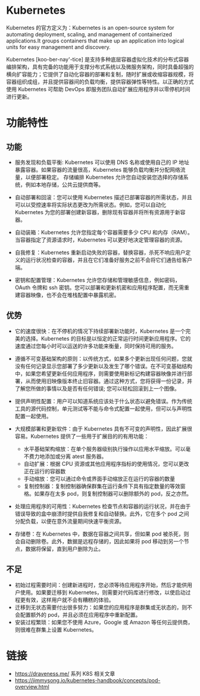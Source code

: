 # Kubernetes

Kubernetes 的官方定义为：Kubernetes is an open-source system for automating deployment, scaling, and management of containerized applications.It groups containers that make up an application into logical units for easy management and discovery.

Kubernetes [koo-ber-nay'-tice] 是支持多种底层容器虚拟化技术的分布式容器编排架构，具有完备的功能用于支撑分布式系统以及微服务架构，同时具备超强的横向扩容能力；它提供了自动化容器的部署和复制，随时扩展或收缩容器规模，将容器组织成组，并且提供容器间的负载均衡，提供容器弹性等特性。以正确的方式使用 Kubernetes 可帮助 DevOps 即服务团队自动扩展应用程序并以零停机时间进行更新。

# 功能特性

## 功能

- 服务发现和负载平衡: Kubernetes 可以使用 DNS 名称或使用自己的 IP 地址暴露容器。如果容器的流量很高，Kubernetes 能够负载均衡并分配网络流量，以便部署稳定。
  存储编排 Kubernetes 允许您自动安装您选择的存储系统，例如本地存储，公共云提供商等。

- 自动部署和回滚：您可以使用 Kubernetes 描述已部署容器的所需状态，并且可以以受控速率将实际状态更改为所需状态。例如，您可以自动化 Kubernetes 为您的部署创建新容器，删除现有容器并将所有资源用于新容器。

- 自动装箱：Kubernetes 允许您指定每个容器需要多少 CPU 和内存（RAM）。当容器指定了资源请求时，Kubernetes 可以更好地决定管理容器的资源。

- 自我修复：Kubernetes 重新启动失败的容器，替换容器，杀死不响应用户定义的运行状况检查的容器，并且在它们准备好服务之前不会将它们通告给客户端。

- 密钥和配置管理：Kubernetes 允许您存储和管理敏感信息，例如密码，OAuth 令牌和 ssh 密钥。您可以部署和更新机密和应用程序配置，而无需重建容器映像，也不会在堆栈配置中暴露机密。

## 优势

- 它的速度很快：在不停机的情况下持续部署新功能时，Kubernetes 是一个完美的选择。Kubernetes 的目标是以恒定的正常运行时间更新应用程序。它的速度通过您每小时可以运送的许多功能来衡量，同时保持可用的服务。

- 遵循不可变基础架构的原则：以传统方式，如果多个更新出现任何问题，您就没有任何记录显示您部署了多少更新以及发生了哪个错误。在不可变基础结构中，如果您希望更新任何应用程序，则需要使用新标记构建容器映像并进行部署，从而使用旧映像版本终止旧容器。通过这种方式，您将获得一份记录，并了解您所做的事情以及是否有任何错误; 您可以轻松回滚到上一个图像。

- 提供声明性配置：用户可以知道系统应该处于什么状态以避免错误。作为传统工具的源代码控制，单元测试等不能与命令式配置一起使用，但可以与声明性配置一起使用。

- 大规模部署和更新软件：由于 Kubernetes 具有不可变的声明性，因此扩展很容易。Kubernetes 提供了一些用于扩展目的的有用功能：

  - 水平基础架构缩放：在单个服务器级别执行操作以应用水平缩放。可以毫不费力地添加或分离 atest 服务器。
  - 自动扩展：根据 CPU 资源或其他应用程序指标的使用情况，您可以更改正在运行的容器数
  - 手动缩放：您可以通过命令或界面手动缩放正在运行的容器的数量
  - 复制控制器：复制控制器确保群集在运行条件下具有指定数量的等效窗格。如果存在太多 pod，则复制控制器可以删除额外的 pod，反之亦然。

- 处理应用程序的可用性：Kubernetes 检查节点和容器的运行状况，并在由于错误导致的盒中崩溃时提供自我修复和自动替换。此外，它在多个 pod 之间分配负载，以便在意外流量期间快速平衡资源。

- 存储卷：在 Kubernetes 中，数据在容器之间共享，但如果 pod 被杀死，则会自动删除卷。此外，数据是远程存储的，因此如果将 pod 移动到另一个节点，数据将保留，直到用户删除为止。

## 不足

- 初始过程需要时间：创建新进程时，您必须等待应用程序开始，然后才能供用户使用。如果要迁移到 Kubernetes，则需要对代码库进行修改，以使启动过程更有效，这样用户就不会有糟糕的体验。
- 迁移到无状态需要付出很多努力：如果您的应用程序是群集或无状态的，则不会配置额外的 pod，并且必须在应用程序中重新配置。
- 安装过程繁琐：如果您不使用 Azure，Google 或 Amazon 等任何云提供商，则很难在群集上设置 Kubernetes。

# 链接

- https://draveness.me/ 系列 K8S 相关文章
- https://jimmysong.io/kubernetes-handbook/concepts/pod-overview.html
